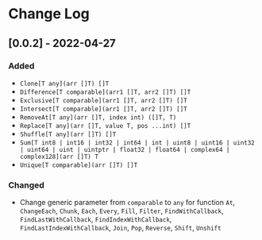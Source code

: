 # Change Log

## [0.0.2] - 2022-04-27
### Added
- `Clone[T any](arr []T) []T`
- `Difference[T comparable](arr1 []T, arr2 []T) []T`
- `Exclusive[T comparable](arr1 []T, arr2 []T) []T`
- `Intersect[T comparable](arr1 []T, arr2 []T) []T`
- `RemoveAt[T any](arr []T, index int) ([]T, T)`
- `Replace[T any](arr []T, value T, pos ...int) []T`
- `Shuffle[T any](arr []T) []T`
- `Sum[T int8 | int16 | int32 | int64 | int | uint8 | uint16 | uint32 | uint64 | uint | uintptr | float32 | float64 | complex64 | complex128](arr []T) T`
- `Unique[T comparable](arr []T) []T`
### Changed
- Change generic parameter from `comparable` to `any` for function `At`, `ChangeEach`, `Chunk`, `Each`, `Every`, `Fill`, `Filter`, `FindWithCallback`, `FindLastWithCallback`, `FindIndexWithCallback`, `FindLastIndexWithCallback`, `Join`, `Pop`, `Reverse`, `Shift`, `Unshift`
